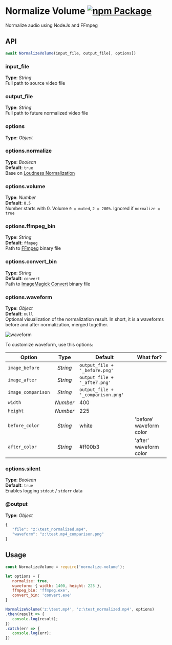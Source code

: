 # Normalize Volume [![npm Package](https://img.shields.io/npm/v/normalize-volume.svg)](https://www.npmjs.org/package/normalize-volume)
Normalize audio using NodeJs and FFmpeg



## API

```javascript
await NormalizeVolume(input_file, output_file[, options])
```

### input_file   
**Type**: _String_  
Full path to source video file


### output_file   
**Type**: _String_  
Full path to future normalized video file


### options   
**Type**: _Object_  


### options.normalize   
**Type**: _Boolean_  
**Default**: `true`  
Base on [Loudness Normalization](https://trac.ffmpeg.org/wiki/AudioVolume#LoudnessNormalization)


### options.volume   
**Type**: _Number_  
**Default**: `0.5`  
Number starts with 0. Volume `0 = muted`, `2 = 200%`. Ignored if `normalize = true`   


### options.ffmpeg_bin   
**Type**: _String_  
**Default**: `ffmpeg`  
Path to [FFmpeg](http://ffmpeg.org/download.html) binary file


### options.convert_bin   
**Type**: _String_  
**Default**: `convert`  
Path to [ImageMagick Convert](https://imagemagick.org/) binary file


### options.waveform   
**Type**: _Object_  
**Default**: `null`  
Optional visualization of the normalization result. In short, it is a waveforms before and after normalization, merged together.

![waveform](https://raw.githubusercontent.com/tpkn/normalize-volume/master/waveform.png)

To customize waveform, use this options:   

| Option | Type | Default | What for? |
| ------ | :------: | ------ | ------ |
| `image_before` | _String_ | `output_file + '_before.png'` |  |
| `image_after` | _String_ | `output_file + '_after.png'` |  |
| `image_comparison` | _String_ | `output_file + '_comparison.png'` |  |
| `width` | _Number_ | 400 |  |
| `height` | _Number_ | 225 |  |
| `before_color` | _String_ | white | 'before' waveform color |
| `after_color` | _String_ | #ff00b3 | 'after' waveform color |


### options.silent   
**Type**: _Boolean_  
**Default**: `true`  
Enables logging `stdout` / `stderr` data  


### @output
**Type**: _Object_  
```javascript
{
   "file": "z:\test_normalized.mp4",
   "waveform": "z:\test.mp4_comparison.png"
}
```


## Usage   
```javascript
const NormalizeVolume = require('normalize-volume');

let options = {
   normalize: true, 
   waveform: { width: 1400, height: 225 },
   ffmpeg_bin: 'ffmpeg.exe', 
   convert_bin: 'convert.exe'
}

NormalizeVolume('z:\test.mp4', 'z:\test_normalized.mp4', options)
.then(result => {
   console.log(result);
})
.catch(err => {
   console.log(err);
})
```
